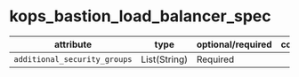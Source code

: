# kops_bastion_load_balancer_spec

| attribute | type | optional/required | computed |
| --- | --- | --- | --- |
| `additional_security_groups` | List(String) | Required |  |
